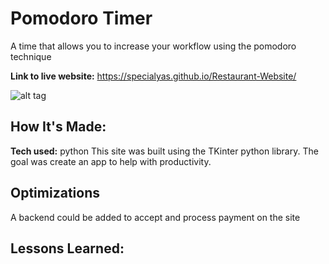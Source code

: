 # Pomodoro Timer
A time that allows you to increase your workflow using the pomodoro technique

**Link to live website:** https://specialyas.github.io/Restaurant-Website/

![alt tag](image_2024-01-27_045053078.png)

## How It's Made:

**Tech used:** python
This site was built using the TKinter python library. The goal was create an app to help with productivity. 

## Optimizations
A backend could be added to accept and process payment on the site

## Lessons Learned:





